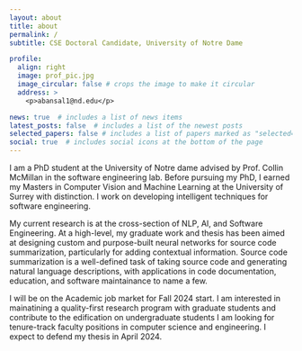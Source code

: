 ```yaml
---
layout: about
title: about
permalink: /
subtitle: CSE Doctoral Candidate, University of Notre Dame

profile:
  align: right
  image: prof_pic.jpg
  image_circular: false # crops the image to make it circular
  address: >
    <p>abansal1@nd.edu</p>

news: true  # includes a list of news items
latest_posts: false  # includes a list of the newest posts
selected_papers: false # includes a list of papers marked as "selected={true}"
social: true  # includes social icons at the bottom of the page
---
```


I am a PhD student at the University of Notre dame advised by Prof. Collin McMillan in the software engineering lab.  Before pursuing my PhD, I earned my Masters in Computer Vision and Machine Learning at the University of Surrey with distinction. I work on developing intelligent techniques for software engineering. 


My current research is at the cross-section of NLP, AI, and Software Engineering. At a high-level, my graduate work and thesis has been aimed at designing custom and purpose-built neural networks for source code summarization, particularly for adding contextual information. Source code summarization is a well-defined task of taking source code and generating natural language descriptions, with applications in code documentation, education, and software maintainance to name a few. 


I will be on the Academic job market for Fall 2024 start. I am interested in mainatining a quality-first research program with graduate students and contribute to the edification on undergraduate students I am looking for tenure-track faculty positions in computer science and engineering. I expect to defend my thesis in April 2024.
